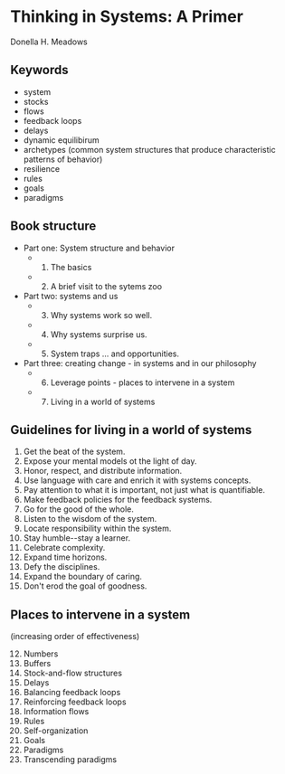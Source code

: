 # Thinking in Systems: A Primer
Donella H. Meadows

## Keywords
* system
* stocks
* flows
* feedback loops
* delays
* dynamic equilibirum
* archetypes (common system structures that produce characteristic patterns of behavior)
* resilience
* rules
* goals
* paradigms

## Book structure

- Part one: System structure and behavior
    - 1. The basics
    - 2. A brief visit to the sytems zoo
- Part two: systems and us
    - 3. Why systems work so well.
    - 4. Why systems surprise us.
    - 5. System traps ... and opportunities.
- Part three: creating change - in systems and in our philosophy
    - 6. Leverage points - places to intervene in a system
    - 7. Living in a world of systems



## Guidelines for living in a world of systems

1. Get the beat of the system.
2. Expose your mental models ot the light of day.
3. Honor, respect, and distribute information.
4. Use language with care and enrich it with systems concepts.
5. Pay attention to what it is important, not just what is quantifiable.
6. Make feedback policies for the feedback systems.
7. Go for the good of the whole.
8. Listen to the wisdom of the system.
9. Locate responsibility within the system.
10. Stay humble--stay a learner.
11. Celebrate complexity.
12. Expand time horizons.
13. Defy the disciplines.
14. Expand the boundary of caring.
15. Don't erod the goal of goodness.


## Places to intervene in a system
(increasing order of effectiveness)

12. Numbers
11. Buffers
10. Stock-and-flow structures
9. Delays
8. Balancing feedback loops
7. Reinforcing feedback loops
6. Information flows
5. Rules
4. Self-organization
3. Goals
2. Paradigms
1. Transcending paradigms
